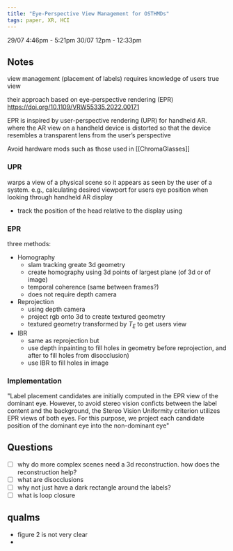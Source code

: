 ```yaml
---
title: "Eye-Perspective View Management for OSTHMDs"
tags: paper, XR, HCI
---
```

29/07 4:46pm - 5:21pm
30/07 12pm - 12:33pm

## Notes
view management (placement of labels) requires knowledge of users true view

their approach based on eye-perspective rendering (EPR) https://doi.org/10.1109/VRW55335.2022.00171

EPR is inspired by user-perspective rendering (UPR) for handheld AR. where the AR view on a handheld device is distorted so that the device resembles a transparent lens from the user’s perspective

Avoid hardware mods such as those used in [[ChromaGlasses]]

### UPR
warps a view of a physical scene so it appears as seen by the user of a system. e.g., calculating desired viewport for users eye position when looking through handheld AR display
- track the position of the head relative to the display using

### EPR
three methods: 
- Homography
	- slam tracking greate 3d geometry
	- create homography using 3d points of largest plane (of 3d or of image)
	- temporal coherence (same between frames?)
	- does not require depth camera
- Reprojection
	- using depth camera
	- project rgb onto 3d to create textured geometry
	- textured geometry transformed by $T_E$ to get users view
- IBR
	- same as reprojection but 
	- use depth inpainting to fill holes in geometry before reprojection, and after to fill holes from disocclusion)
	- use IBR to fill holes in image 

### Implementation
"Label placement candidates are initially computed in the EPR view of the dominant eye. However, to avoid stereo vision conficts between the label content and the background, the Stereo Vision Uniformity criterion utilizes EPR views of both eyes. For this purpose, we project each candidate position of the dominant eye into the non-dominant eye"




## Questions
- [ ] why do more complex scenes need a 3d reconstruction. how does the reconstruction help?
- [ ] what are disocclusions
- [ ] why not just have a dark rectangle around the labels?
- [ ] what is loop closure

## qualms
- figure 2 is not very clear
- 
